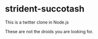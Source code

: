 # strident-succotash

This is a twitter clone in Node.js

These are not the droids you are looking for.
